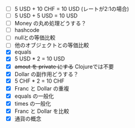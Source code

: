 - [ ] 5 USD + 10 CHF = 10 USD (レートが2:1の場合)
- [ ] 5 USD + 5 USD = 10 USD
- [ ] Money の丸め処理どうする？
- [ ] hashcode
- [ ] nullとの等価比較
- [ ] 他のオブジェクトとの等価比較
- [x] equals
- [x] 5 USD * 2 = 10 USD
- [x] ~~amout を private にする~~ Clojureでは不要
- [x] Dollar の副作用どうする？
- [x] 5 CHF * 2 = 10 CHF
- [x] Franc と Dollar の重複
- [x] equals の一般化
- [x] times の一般化
- [x] Franc と Dollar を比較
- [x] 通貨の概念
